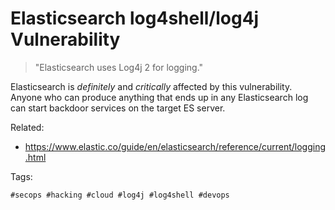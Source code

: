 # Elasticsearch log4shell/log4j Vulnerability

> "Elasticsearch uses Log4j 2 for logging."

Elasticsearch is *definitely* and *critically* affected by this
vulnerability. Anyone who can produce anything that ends up in any
Elasticsearch log can start backdoor services on the target ES server.

Related:

* <https://www.elastic.co/guide/en/elasticsearch/reference/current/logging.html>

Tags:

    #secops #hacking #cloud #log4j #log4shell #devops
